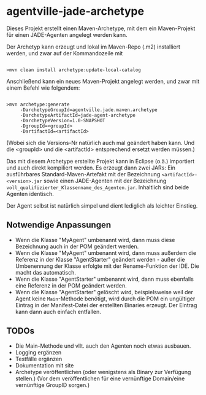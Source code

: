 agentville-jade-archetype
=========================

Dieses Projekt erstellt einen Maven-Archetype, mit dem ein Maven-Projekt für einen JADE-Agenten angelegt werden kann.

Der Archetyp kann erzeugt und lokal im Maven-Repo (.m2) installiert werden, und zwar auf der Kommandozeile mit
<pre><code>
>mvn clean install archetype:update-local-catalog
</code></pre> 
Anschließend kann ein neues Maven-Projekt angelegt werden, und zwar mit einem Befehl wie folgendem:

<pre><code>
>mvn archetype:generate 
     -DarchetypeGroupId=agentville.jade.maven.archetype 
     -DarchetypeArtifactId=jade-agent-archetype 
     -DarchetypeVersion=1.0-SNAPSHOT 
     -DgroupId=&lt;groupId> 
     -DartifactId=&lt;artifactId>
</code></pre>     
(Wobei sich die Versions-Nr natürlich auch mal geändert haben kann. Und die &lt;groupId> und die &lt;artifactId> entsprechend
ersetzt werden müssen.)

Das mit diesem Archetype erstellte Projekt kann in Eclipse (o.ä.) importiert und auch direkt kompiliert werden. Es erzeugt dann zwei JARs:
Ein ausführbares Standard-Maven-Artefakt mit der Bezeichnung <code>&lt;artifactId>-&lt;version>.jar</code> sowie
einen JADE-Agenten mit der Bezeichnung <code>voll_qualifizierter_Klassenname_des_Agenten.jar</code>. Inhaltlich sind beide Agenten identisch.

Der Agent selbst ist natürlich simpel und dient lediglich als leichter Einstieg.

Notwendige Anpassungen
----------------------

- Wenn die Klasse "MyAgent" umbenannt wird, dann muss diese Bezeichnung auch in der POM geändert werden.
- Wenn die Klasse "MyAgent" umbenannt wird, dann muss außerdem die Referenz in der Klasse "AgentStarter" geändert werden - außer die Umbenennung der Klasse erfolgte mit der Rename-Funktion der IDE. Die macht das automatisch.
- Wenn die Klasse "AgentStarter" umbenannt wird, dann muss ebenfalls eine Referenz in der POM geändert werden.
- Wenn die Klasse "AgentStarter" gelöscht wird, beispielsweise weil der Agent keine <code>Main</code>-Methode benötigt, wird durch die POM ein ungültiger Eintrag in der Manifest-Datei der erstellten Binaries erzeugt. Der Eintrag kann dann auch einfach entfallen.

TODOs
-----

- Die Main-Methode und vllt. auch den Agenten noch etwas ausbauen.
- Logging ergänzen
- Testfälle ergänzen
- Dokumentation mit site
- Archetype veröffentlichen (oder wenigstens als Binary zur Verfügung stellen.) (Vor dem veröffentlichen für eine vernünftige Domain/eine vernünftige GroupID sorgen.)
